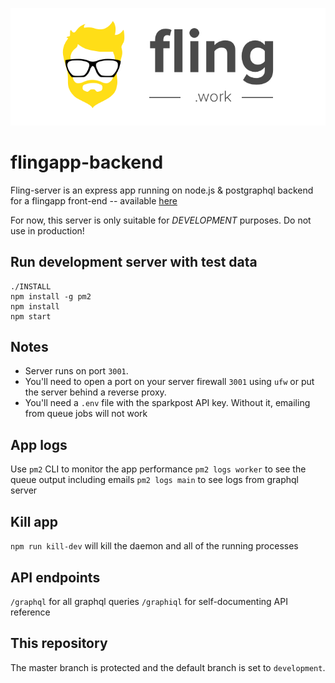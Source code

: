 <p align="center">
  <img src="full_title_compact@2x.png" />
</p>

# flingapp-backend

Fling-server is an express app running on node.js & postgraphql backend for a flingapp front-end -- available [here](https://github.com/ortonomy/flingapp-frontend)

For now, this server is only suitable for *DEVELOPMENT* purposes. Do not use in production!

## Run development server with test data 

````
./INSTALL
npm install -g pm2
npm install
npm start
````

## Notes
- Server runs on port ``3001``. 
- You'll need to open a port on your server firewall ``3001`` using ``ufw`` or put the server behind a reverse proxy.
- You'll need a ``.env`` file with the sparkpost API key. Without it, emailing from queue jobs will not work

## App logs
Use ``pm2`` CLI to monitor the app performance
``pm2 logs worker`` to see the queue output including emails
``pm2 logs main`` to see logs from graphql server

## Kill app
``npm run kill-dev`` will kill the daemon and all of the running processes


## API endpoints

``/graphql`` for all graphql queries
``/graphiql`` for self-documenting API reference


## This repository

The master branch is protected and the default branch is set to ``development``. 
